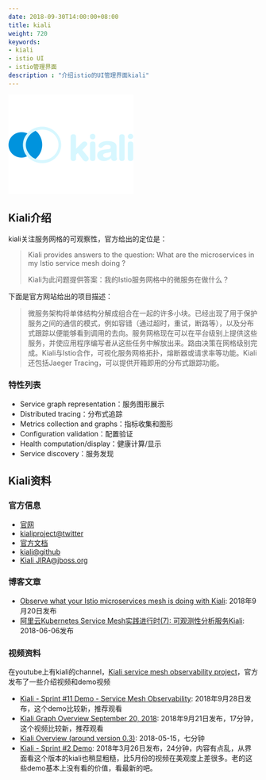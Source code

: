 ```yaml
---
date: 2018-09-30T14:00:00+08:00
title: kiali
weight: 720
keywords:
- kiali
- istio UI
- istio管理界面
description : "介绍istio的UI管理界面kiali"
---
```


![](images/logo-header-light.svg)

## Kiali介绍

kiali关注服务网格的可观察性，官方给出的定位是：

>Kiali provides answers to the question: What are the microservices in my Istio service mesh doing ?
>
>Kiali为此问题提供答案：我的Istio服务网格中的微服务在做什么？

下面是官方网站给出的项目描述：

> 微服务架构将单体结构分解成组合在一起的许多小块。已经出现了用于保护服务之间的通信的模式，例如容错（通过超时，重试，断路等），以及分布式跟踪以便能够看到调用的去向。服务网格现在可以在平台级别上提供这些服务，并使应用程序编写者从这些任务中解放出来。路由决策在网格级别完成。Kiali与Istio合作，可视化服务网格拓扑，熔断器或请求率等功能。Kiali还包括Jaeger Tracing，可以提供开箱即用的分布式跟踪功能。

### 特性列表

- Service graph representation：服务图形展示
- Distributed tracing：分布式追踪
- Metrics collection and graphs：指标收集和图形
- Configuration validation：配置验证
- Health computation/display：健康计算/显示
- Service discovery：服务发现

## Kiali资料

### 官方信息

- [官网](https://www.kiali.io/)
- [kialiproject@twitter](https://twitter.com/kialiproject)
- [官方文档](https://www.kiali.io/documentation/)
- [kiali@github](https://github.com/kiali/kiali)
- [Kiali JIRA@jboss.org](https://docs.jboss.org/display/KIALI/Kiali+-+Service+Mesh+Observability)

### 博客文章

- [Observe what your Istio microservices mesh is doing with Kiali](https://developers.redhat.com/blog/2018/09/20/istio-mesh-visibility-with-kiali/): 2018年9月20日发布
- [阿里云Kubernetes Service Mesh实践进行时(7): 可观测性分析服务Kiali](https://yq.aliyun.com/articles/599921): 2018-06-06发布

### 视频资料

在youtube上有kiali的channel，[Kiali service mesh observability project](https://www.youtube.com/channel/UCcm2NzDN_UCZKk2yYmOpc5w/videos)，官方发布了一些介绍视频和demo视频

- [Kiali - Sprint #11 Demo - Service Mesh Observability](https://www.youtube.com/watch?v=MI2MipfKCsA): 2018年9月28日发布，这个demo比较新，推荐观看
- [Kiali Graph Overview September 20, 2018](https://www.youtube.com/watch?v=Jow5OFGbAac): 2018年9月21日发布，17分钟，这个视频比较新，推荐观看
- [Kiali Overview (around version 0.3)](https://www.youtube.com/watch?v=8HZlDGURzLc): 2018-05-15，七分钟
- [Kiali - Sprint #2 Demo](https://www.youtube.com/watch?v=5TbyY2y-bZ8): 2018年3月26日发布，24分钟，内容有点乱，从界面看这个版本的kiali也稍显粗糙，比5月份的视频在美观度上差很多。老的这些demo基本上没有看的价值，看最新的吧。